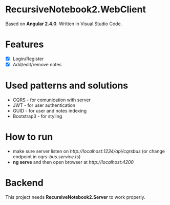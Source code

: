 # RecursiveNotebook2.WebClient

Based on **Angular 2.4.0**. Written in Visual Studio Code.

# Features

- [x] Login/Register 
- [x] Add/edit/remove notes

# Used patterns and solutions

- CQRS - for comunication with server
- JWT - for user authentication
- GUID - for user and notes indexing
- Bootstrap3 - for styling

# How to run

- make sure server listen on *http://localhost:1234/api/cqrsbus* (or change endpoint in *cqrs-bus.service.ts*)
- **ng serve** and then open browser at *http://localhost:4200*

# Backend

This project needs **RecursiveNotebook2.Server** to work properly.


